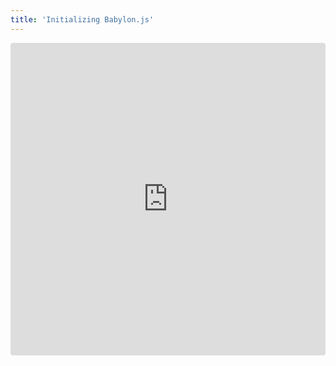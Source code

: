 ```yaml
---
title: 'Initializing Babylon.js'
---
```


<iframe
  src="https://codesandbox.io/embed/github/benallfree/react-babylonjs/tree/codesandbox-stories/examples/babylon-basic?autoresize=1&fontsize=14&hidenavigation=1&module=%2Fsrc%2FApp.tsx&theme=dark"
  style="width:100%; height:500px; border:0; border-radius: 4px; overflow:hidden;"
  title="@react-babylonjs/babylon-basic"
  allow="accelerometer; ambient-light-sensor; camera; encrypted-media; geolocation; gyroscope; hid; microphone; midi; payment; usb; vr; xr-spatial-tracking"
  sandbox="allow-forms allow-modals allow-popups allow-presentation allow-same-origin allow-scripts"
></iframe>
